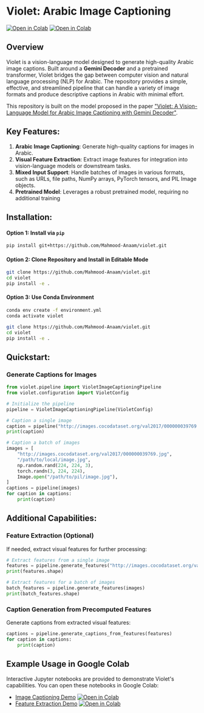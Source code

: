 # Violet: Arabic Image Captioning
[![Open in Colab](https://colab.research.google.com/assets/colab-badge.svg)](https://colab.research.google.com/github/Mahmood-Anaam/violet/blob/main/notebooks/inference_demo.ipynb)
[![Open in Colab](https://colab.research.google.com/assets/colab-badge.svg)](https://colab.research.google.com/github/Mahmood-Anaam/violet/blob/main/notebooks/features_extraction_demo.ipynb)

## Overview

Violet is a vision-language model designed to generate high-quality Arabic image captions. Built around a **Gemini Decoder** and a pretrained transformer, Violet bridges the gap between computer vision and natural language processing (NLP) for Arabic. The repository provides a simple, effective, and streamlined pipeline that can handle a variety of image formats and produce descriptive captions in Arabic with minimal effort.

This repository is built on the model proposed in the paper ["Violet: A Vision-Language Model for Arabic Image Captioning with Gemini Decoder"](https://arxiv.org/abs/2311.08844).

## Key Features:

1. **Arabic Image Captioning**: Generate high-quality captions for images in Arabic.
2. **Visual Feature Extraction**: Extract image features for integration into vision-language models or downstream tasks.
3. **Mixed Input Support**: Handle batches of images in various formats, such as URLs, file paths, NumPy arrays, PyTorch tensors, and PIL Image objects.
4. **Pretrained Model**: Leverages a robust pretrained model, requiring no additional training

## Installation:

#### Option 1: Install via `pip`
```bash
pip install git+https://github.com/Mahmood-Anaam/violet.git
```

#### Option 2: Clone Repository and Install in Editable Mode
```bash
git clone https://github.com/Mahmood-Anaam/violet.git
cd violet
pip install -e .
```

#### Option 3: Use Conda Environment
```bash
conda env create -f environment.yml
conda activate violet

git clone https://github.com/Mahmood-Anaam/violet.git
cd violet
pip install -e .
```

## Quickstart:

### Generate Captions for Images
```python
from violet.pipeline import VioletImageCaptioningPipeline
from violet.configuration import VioletConfig

# Initialize the pipeline
pipeline = VioletImageCaptioningPipeline(VioletConfig)

# Caption a single image
caption = pipeline("http://images.cocodataset.org/val2017/000000039769.jpg")
print(caption)

# Caption a batch of images
images = [
    "http://images.cocodataset.org/val2017/000000039769.jpg",
    "/path/to/local/image.jpg",
    np.random.rand(224, 224, 3),
    torch.randn(3, 224, 224),
    Image.open("/path/to/pil/image.jpg"),
]
captions = pipeline(images)
for caption in captions:
    print(caption)
```

## Additional Capabilities:

### Feature Extraction (Optional)
If needed, extract visual features for further processing:
```python
# Extract features from a single image
features = pipeline.generate_features("http://images.cocodataset.org/val2017/000000039769.jpg")
print(features.shape)

# Extract features for a batch of images
batch_features = pipeline.generate_features(images)
print(batch_features.shape)
```

### Caption Generation from Precomputed Features
Generate captions from extracted visual features:
```python
captions = pipeline.generate_captions_from_features(features)
for caption in captions:
    print(caption)
```

## Example Usage in Google Colab
Interactive Jupyter notebooks are provided to demonstrate Violet's capabilities. You can open these notebooks in Google Colab:

- [Image Captioning Demo](https://github.com/Mahmood-Anaam/violet/blob/main/notebooks/inference_demo.ipynb) [![Open in Colab](https://colab.research.google.com/assets/colab-badge.svg)](https://colab.research.google.com/github/Mahmood-Anaam/violet/blob/main/notebooks/inference_demo.ipynb)
- [Feature Extraction Demo](https://github.com/Mahmood-Anaam/violet/blob/main/notebooks/features_extraction_demo.ipynb) [![Open in Colab](https://colab.research.google.com/assets/colab-badge.svg)](https://colab.research.google.com/github/Mahmood-Anaam/violet/blob/main/notebooks/features_extraction_demo.ipynb)
